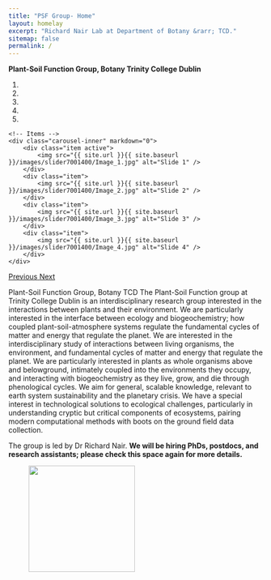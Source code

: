 ```yaml
---
title: "PSF Group- Home"
layout: homelay
excerpt: "Richard Nair Lab at Department of Botany &rarr; TCD."
sitemap: false
permalink: /
---
```


**Plant-Soil Function Group, Botany Trinity College Dublin**  



<div markdown="0" id="carousel" class="carousel slide" data-ride="carousel" data-interval="4000" data-pause="hover" >
    <!-- Menu -->
    <ol class="carousel-indicators">
        <li data-target="#carousel" data-slide-to="0" class="active"></li>
        <li data-target="#carousel" data-slide-to="1"></li>
        <li data-target="#carousel" data-slide-to="2"></li>
        <li data-target="#carousel" data-slide-to="3"></li>
        <li data-target="#carousel" data-slide-to="4"></li>
    </ol>

    <!-- Items -->
    <div class="carousel-inner" markdown="0">
        <div class="item active">
            <img src="{{ site.url }}{{ site.baseurl }}/images/slider7001400/Image_1.jpg" alt="Slide 1" />
        </div>
        <div class="item">
            <img src="{{ site.url }}{{ site.baseurl }}/images/slider7001400/Image_2.jpg" alt="Slide 2" />
        </div>
        <div class="item">
            <img src="{{ site.url }}{{ site.baseurl }}/images/slider7001400/Image_3.jpg" alt="Slide 3" />
        </div>
        <div class="item">
            <img src="{{ site.url }}{{ site.baseurl }}/images/slider7001400/Image_4.jpg" alt="Slide 4" />
        </div>
    </div>
  <a class="left carousel-control" href="#carousel" role="button" data-slide="prev">
    <span class="glyphicon glyphicon-chevron-left" aria-hidden="true"></span>
    <span class="sr-only">Previous</span>
  </a>
  <a class="right carousel-control" href="#carousel" role="button" data-slide="next">
    <span class="glyphicon glyphicon-chevron-right" aria-hidden="true"></span>
    <span class="sr-only">Next</span>
  </a>
</div>



Plant-Soil Function Group, Botany TCD
The Plant-Soil Function group at Trinity College Dublin is an interdisciplinary research group interested in the interactions between plants and their environment. We are particularly interested in the interface between ecology and biogeochemistry; how coupled plant-soil-atmosphere systems regulate the fundamental cycles of matter and energy that regulate the planet. 
We are interested in the interdisciplinary study of interactions between living organisms, the environment, and fundamental cycles of matter and energy that regulate the planet. We are particularly interested in plants as whole organisms above and belowground, intimately coupled into the environments they occupy, and interacting with biogeochemistry as they live, grow, and die through phenological cycles. We aim for general, scalable knowledge, relevant to earth system sustainability and the planetary crisis. We have a special interest in technological solutions to ecological challenges, particularly in understanding cryptic but critical components of ecosystems, pairing modern computational methods with boots on the ground field data collection. 

The group is led by Dr Richard Nair. **We will be hiring PhDs, postdocs, and research assistants; please check this space again for more details.** 


<figure class="fourth">
  <img src="{{ site.url }}{{ site.baseurl }}/images/Trinity_Main_Logo.jpg" style="width: 210px">
</figure>
